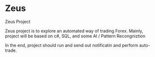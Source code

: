# Zeus
Zeus Project

Zeus project is to explore an automated way of trading Forex.
Mainly, project will be based on
c#, SQL, and some AI / Pattern Recongniztion

In the end, project should run and send out notificatin and perform auto-trade.



